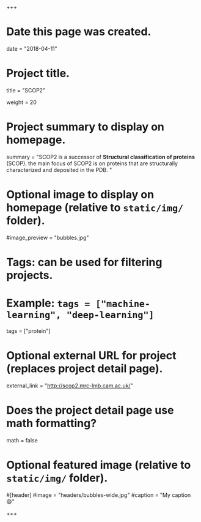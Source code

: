 +++
# Date this page was created.
date = "2018-04-11"

# Project title.
title = "SCOP2"

weight = 20
# Project summary to display on homepage.
summary = "SCOP2 is a successor of **Structural classification of proteins** (SCOP).  the main focus of SCOP2 is on proteins that are structurally characterized and deposited in the PDB. "

# Optional image to display on homepage (relative to `static/img/` folder).
#image_preview = "bubbles.jpg"

# Tags: can be used for filtering projects.
# Example: `tags = ["machine-learning", "deep-learning"]`
tags = ["protein"]

# Optional external URL for project (replaces project detail page).
external_link = "http://scop2.mrc-lmb.cam.ac.uk/"

# Does the project detail page use math formatting?
math = false

# Optional featured image (relative to `static/img/` folder).
#[header]
#image = "headers/bubbles-wide.jpg"
#caption = "My caption :smile:"


+++
